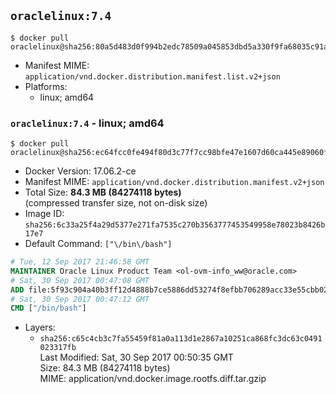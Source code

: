 ## `oraclelinux:7.4`

```console
$ docker pull oraclelinux@sha256:80a5d483d0f994b2edc78509a045853dbd5a330f9fa68035c91a825127668ef7
```

-	Manifest MIME: `application/vnd.docker.distribution.manifest.list.v2+json`
-	Platforms:
	-	linux; amd64

### `oraclelinux:7.4` - linux; amd64

```console
$ docker pull oraclelinux@sha256:ec64fcc0fe494f80d3c77f7cc98bfe47e1607d60ca445e89060f84ba02c1cc48
```

-	Docker Version: 17.06.2-ce
-	Manifest MIME: `application/vnd.docker.distribution.manifest.v2+json`
-	Total Size: **84.3 MB (84274118 bytes)**  
	(compressed transfer size, not on-disk size)
-	Image ID: `sha256:6c33a25f4a29d5377e271fa7535c270b3563777453549958e78023b8426b17e7`
-	Default Command: `["\/bin\/bash"]`

```dockerfile
# Tue, 12 Sep 2017 21:46:58 GMT
MAINTAINER Oracle Linux Product Team <ol-ovm-info_ww@oracle.com>
# Sat, 30 Sep 2017 00:47:08 GMT
ADD file:5f93c904a40b3ff12d4888b7ce5886dd53274f8efbb706289acc33e55cbb02c3 in / 
# Sat, 30 Sep 2017 00:47:12 GMT
CMD ["/bin/bash"]
```

-	Layers:
	-	`sha256:c65c4cb3c7fa55459f81a0a113d1e2867a10251ca868fc3dc63c0491023317fb`  
		Last Modified: Sat, 30 Sep 2017 00:50:35 GMT  
		Size: 84.3 MB (84274118 bytes)  
		MIME: application/vnd.docker.image.rootfs.diff.tar.gzip
